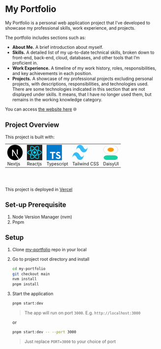 # My Portfolio

My Portfolio is a personal web application project that I’ve developed to showcase my professional skills, work experience, and projects.

The portfolio includes sections such as:

- **About Me.** A brief introduction about myself.
- **Skills.** A detailed list of my up-to-date technical skills, broken down to front-end, back-end, cloud, databases, and other tools that I’m proficient in.
- **Work Experience.** A timeline of my work history, roles, responsibilities, and key achievements in each position.
- **Projects.** A showcase of my professional projects excluding personal projects, with descriptions, responsibilities, and technologies used. There are some technologies indicated in this section that are not displayed under skills. It means, that I have no longer used them, but remains in the working knowledge category.

You can access [the website here](https://rayandus.vercel.app) 🌐

## Project Overview

This project is built with:

<table cellpadding="0">
  <tr style="padding: 0">
    <td valign="top">
        <img src="./public/nextjs.svg" width="50" height="50">
        <br />
        Nextjs
    </td>
    <td valign="top">
        <img src="./public/reactjs.svg" width="50" height="50">
        <br />
        Reactjs
    </td>
    <td valign="top">
        <img src="./public/typescript.svg" width="50" height="50">
        <br />
        Typescript
    </td>
    <td valign="top">
        <img src="./public/tailwind.svg" width="50" height="50">
        <br />
        Tailwind CSS
    </td>
    <td valign="top">
        <img src="./public/daisy-ui.svg" width="50" height="50">
        <br />
        DaisyUI
    </td>
  </tr>
</table>

<br />
<br />

This project is deployed in [Vercel](https://vercel.com/)

## Set-up Prerequisite

1. Node Version Manager (nvm)
1. Pnpm

## Setup

1. Clone [my-portfolio](https://github.com/rayandus/bid-portal-demo) repo in your local

1. Go to project root directory and install

   ```bash
   cd my-portfolio
   git checkout main
   nvm install
   pnpm install
   ```

1. Start the application

   ```bash
   pnpm start:dev
   ```

   > The app will run on port `3000`. E.g. `http://localhost:3000`

   or

   ```bash
   pnpm start:dev -- --port 3000
   ```

   > Just replace `PORT=3000` to your choice of port
